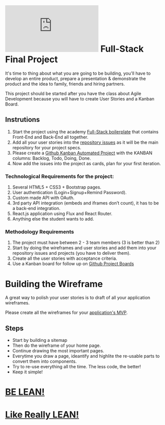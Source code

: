 # ![alt text](https://assets.breatheco.de/apis/img/images.php?blob&random&cat=icon&tags=breathecode,32)  Full-Stack Final Project

It's time to thing about what you are going to be building, you'll have to develop an entire product, prepare a presentation & demonstrate the product and the idea to family, friends and hiring partners.

This project should be started after you have the class about Agile Development because you will have to create User Stories and a Kanban Board.

## Instrutions

1. Start the project using the academy [Full-Stack boilerplate](https://github.com/4GeeksAcademy/react-flask-hello) that contains Front-End and Back-End all together.
2. Add all your user stories into the [repository issues](https://help.github.com/en/articles/about-issues) as it will be the main repository for your project specs.
3. Please create a [Github Kanban Automated Project](https://help.github.com/en/articles/about-project-boards) with the KANBAN columns: Backlog, Todo, Doing, Done.
4. Now add the issues into the project as cards, plan for your first iteration.


### Technological Requirements for the project:

1. Several HTML5 + CSS3 + Bootstrap pages.
2. User authentication (Login+Signup+Remind Password).
3. Custom made API with OAuth.
4. 3rd party API integration (embeds and iframes don’t count), it has to be a back-end integration.
5. React.js application using Flux and React Router.
6. Anything else the student wants to add.

### Methodology Requirements

1. The project must have between 2 - 3 team members (3 is better than 2)
2. Start by doing the wireframes and user stories and add them into your repository issues and projects (you have to deliver them).
3. Create all the user stories with acceptance criteria.
4. Use a Kanban board for follow up on [Github Project Boards](https://help.github.com/articles/about-project-boards/)

# Building the Wireframe

A great way to polish your user stories is to draft of all your application wireframes.

Please create all the wireframes for your [application's MVP](https://www.youtube.com/watch?v=joNKkWPafZs).

## Steps
- Start by building a sitemap
- Then do the wireframe of your home page.
- Continue drawing the most important pages.
- Everytime you draw a page, ideantify and highlite the re-usable parts to convert them into components.
- Try to re-use everything all the time. The less code, the better!
- Keep it simple!

# [BE LEAN!](https://www.youtube.com/watch?v=jBlrLqsjIDw)
# [Like Really LEAN!](https://www.youtube.com/watch?v=X2YoHFuWkqs)


